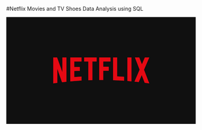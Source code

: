 #Netflix Movies and TV Shoes Data Analysis using SQL

![Netflix logo](https://github.com/jayy62313/netflix_sql_project/blob/main/netflix.jpg)
